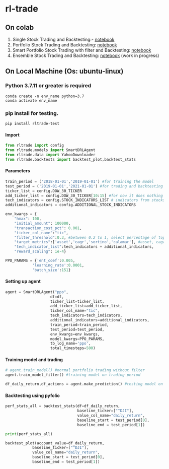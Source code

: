 # rl-trade

## On colab 
1. Single Stock Trading and Backtesting:- [notebook](https://colab.research.google.com/drive/19jt1DXyL3Z2yP9vePaDRvLb1CYNBYtNG?usp=sharing)
2. Portfolio Stock Trading and Backtesting: [notebook](https://colab.research.google.com/drive/1kMvRYkM9HcwGMYNnskoh4hM14OAkSEwL?usp=sharing)
3. Smart Portfolio Stock Trading with filter and Backtesting: [notebook]()
4. Ensemble Stock Trading and Backtesting: [notebook](https://colab.research.google.com/drive/1Fc5H1Qv1HO6DjN3KJFp6fHkFE4hfreYV#scrollTo=5CwpyIwZG1w0) (work in progress)

## On Local Machine (Os: ubuntu-linux)

### Python 3.7.11 or greater is required
    conda create -n env_name python=3.7
    conda activate env_name

### pip install for testing.
    pip install rltrade-test
 
#### Import
```python
from rltrade import config
from rltrade.models import SmartDRLAgent
from rltrade.data import YahooDownloader
from rltrade.backtests import backtest_plot,backtest_stats
```
#### Parameters
```python
train_period = ('2018-01-01','2019-01-01') #for training the model
test_period = ('2019-01-01','2021-01-01') #for trading and backtesting
ticker_list = config.DOW_30_TICKER
add_ticker_list = config.DOW_30_TICKER[10:15] #for now it does nothing
tech_indicators = config.STOCK_INDICATORS_LIST # indicators from stockstats
additional_indicators = config.ADDITIONAL_STOCK_INDICATORS

env_kwargs = {
    "hmax": 100, 
    "initial_amount": 100000, 
    "transaction_cost_pct": 0.001, 
    "ticker_col_name":"tic",
    "filter_threshold":0.3, #between 0.2 to 1, select percentage of top stocks 0.3 means 30% of top stocks
    "target_metrics":['asset','cagr','sortino','calamar'], #asset, cagr, sortino, calamar, skew and kurtosis are available options.
    "tech_indicator_list":tech_indicators + additional_indicators, 
    "reward_scaling": 1e-4}

PPO_PARAMS = {'ent_coef':0.005,
            'learning_rate':0.0001,
            'batch_size':151}

```
#### Setting up agent

```python
agent = SmartDRLAgent("ppo",
                    df=df,
                    ticker_list=ticker_list,
                    add_ticker_list=add_ticker_list,
                    ticker_col_name="tic",
                    tech_indicators=tech_indicators,
                    additional_indicators=additional_indicators,
                    train_period=train_period,
                    test_period=test_period,
                    env_kwargs=env_kwargs,
                    model_kwargs=PPO_PARAMS,
                    tb_log_name='ppo',
                    total_timesteps=500)

```
#### Training model and trading

```python
# agent.train_model() #normal portfolio trading without filter
agent.train_model_filter() #training model on trading period

df_daily_return,df_actions = agent.make_prediction() #testing model on testing period

```
#### Backtesting using pyfolio

```python
perf_stats_all = backtest_stats(df=df_daily_return,
                                baseline_ticker=["^DJI"],
                                value_col_name="daily_return",
                                baseline_start = test_period[0], 
                                baseline_end = test_period[1])

print(perf_stats_all)

backtest_plot(account_value=df_daily_return,
            baseline_ticker=["^DJI"],
            value_col_name="daily_return",
            baseline_start = test_period[0], 
            baseline_end = test_period[1])

```


